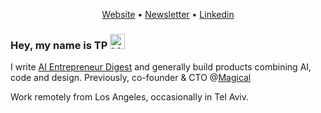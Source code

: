 <p align="center">
  <a href="https://www.talperetz.com">Website</a> •
  <a href="https://aientrepreneur.news/">Newsletter</a> •
  <a href="https://www.linkedin.com/in/talper">Linkedin</a>
</p>

### Hey, my name is TP <img src="https://user-images.githubusercontent.com/1303154/88677602-1635ba80-d120-11ea-84d8-d263ba5fc3c0.gif" width="24px" alt="hi">

I write [AI Entrepreneur Digest](https://aientrepreneur.news/) and generally build products combining AI, code and design. Previously, co-founder & CTO @[Magical](http://magical.so/)

Work remotely from Los Angeles, occasionally in Tel Aviv.
